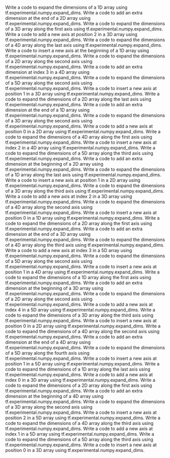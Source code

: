 Write a code to expand the dimensions of a 1D array using tf.experimental.numpy.expand_dims.
Write a code to add an extra dimension at the end of a 2D array using tf.experimental.numpy.expand_dims.
Write a code to expand the dimensions of a 3D array along the first axis using tf.experimental.numpy.expand_dims.
Write a code to add a new axis at position 2 in a 3D array using tf.experimental.numpy.expand_dims.
Write a code to expand the dimensions of a 4D array along the last axis using tf.experimental.numpy.expand_dims.
Write a code to insert a new axis at the beginning of a 1D array using tf.experimental.numpy.expand_dims.
Write a code to expand the dimensions of a 2D array along the second axis using tf.experimental.numpy.expand_dims.
Write a code to add an extra dimension at index 3 in a 4D array using tf.experimental.numpy.expand_dims.
Write a code to expand the dimensions of a 5D array along the second axis using tf.experimental.numpy.expand_dims.
Write a code to insert a new axis at position 1 in a 3D array using tf.experimental.numpy.expand_dims.
Write a code to expand the dimensions of a 2D array along the last axis using tf.experimental.numpy.expand_dims.
Write a code to add an extra dimension at the end of a 1D array using tf.experimental.numpy.expand_dims.
Write a code to expand the dimensions of a 3D array along the second axis using tf.experimental.numpy.expand_dims.
Write a code to add a new axis at position 0 in a 2D array using tf.experimental.numpy.expand_dims.
Write a code to expand the dimensions of a 4D array along the first axis using tf.experimental.numpy.expand_dims.
Write a code to insert a new axis at index 2 in a 4D array using tf.experimental.numpy.expand_dims.
Write a code to expand the dimensions of a 5D array along the third axis using tf.experimental.numpy.expand_dims.
Write a code to add an extra dimension at the beginning of a 2D array using tf.experimental.numpy.expand_dims.
Write a code to expand the dimensions of a 1D array along the last axis using tf.experimental.numpy.expand_dims.
Write a code to insert a new axis at position 1 in a 2D array using tf.experimental.numpy.expand_dims.
Write a code to expand the dimensions of a 3D array along the third axis using tf.experimental.numpy.expand_dims.
Write a code to add a new axis at index 2 in a 3D array using tf.experimental.numpy.expand_dims.
Write a code to expand the dimensions of a 4D array along the second axis using tf.experimental.numpy.expand_dims.
Write a code to insert a new axis at position 0 in a 1D array using tf.experimental.numpy.expand_dims.
Write a code to expand the dimensions of a 2D array along the first axis using tf.experimental.numpy.expand_dims.
Write a code to add an extra dimension at the end of a 3D array using tf.experimental.numpy.expand_dims.
Write a code to expand the dimensions of a 4D array along the third axis using tf.experimental.numpy.expand_dims.
Write a code to add a new axis at index 3 in a 5D array using tf.experimental.numpy.expand_dims.
Write a code to expand the dimensions of a 5D array along the second axis using tf.experimental.numpy.expand_dims.
Write a code to insert a new axis at position 1 in a 4D array using tf.experimental.numpy.expand_dims.
Write a code to expand the dimensions of a 1D array along the first axis using tf.experimental.numpy.expand_dims.
Write a code to add an extra dimension at the beginning of a 3D array using tf.experimental.numpy.expand_dims.
Write a code to expand the dimensions of a 2D array along the second axis using tf.experimental.numpy.expand_dims.
Write a code to add a new axis at index 4 in a 5D array using tf.experimental.numpy.expand_dims.
Write a code to expand the dimensions of a 3D array along the third axis using tf.experimental.numpy.expand_dims.
Write a code to insert a new axis at position 0 in a 2D array using tf.experimental.numpy.expand_dims.
Write a code to expand the dimensions of a 4D array along the second axis using tf.experimental.numpy.expand_dims.
Write a code to add an extra dimension at the end of a 4D array using tf.experimental.numpy.expand_dims.
Write a code to expand the dimensions of a 5D array along the fourth axis using tf.experimental.numpy.expand_dims.
Write a code to insert a new axis at position 1 in a 5D array using tf.experimental.numpy.expand_dims.
Write a code to expand the dimensions of a 1D array along the last axis using tf.experimental.numpy.expand_dims.
Write a code to add a new axis at index 0 in a 3D array using tf.experimental.numpy.expand_dims.
Write a code to expand the dimensions of a 2D array along the first axis using tf.experimental.numpy.expand_dims.
Write a code to add an extra dimension at the beginning of a 4D array using tf.experimental.numpy.expand_dims.
Write a code to expand the dimensions of a 3D array along the second axis using tf.experimental.numpy.expand_dims.
Write a code to insert a new axis at position 2 in a 5D array using tf.experimental.numpy.expand_dims.
Write a code to expand the dimensions of a 4D array along the third axis using tf.experimental.numpy.expand_dims.
Write a code to add a new axis at index 1 in a 5D array using tf.experimental.numpy.expand_dims.
Write a code to expand the dimensions of a 5D array along the third axis using tf.experimental.numpy.expand_dims.
Write a code to insert a new axis at position 0 in a 3D array using tf.experimental.numpy.expand_dims.